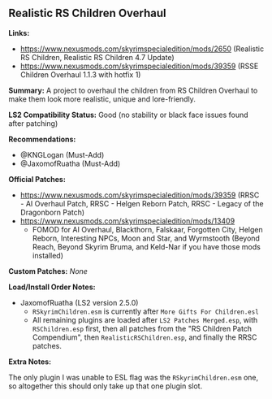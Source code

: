 ## Realistic RS Children Overhaul

**Links:** 
* https://www.nexusmods.com/skyrimspecialedition/mods/2650 (Realistic RS Children, Realistic RS Children 4.7 Update)
* https://www.nexusmods.com/skyrimspecialedition/mods/39359 (RSSE Children Overhaul 1.1.3 with hotfix 1)

**Summary:** A project to overhaul the children from RS Children Overhaul to make them look more realistic, unique and lore-friendly. 

**LS2 Compatibility Status:** Good (no stability or black face issues found after patching)

**Recommendations:**
* @KNGLogan (Must-Add)
* @JaxomofRuatha (Must-Add)

**Official Patches:**
* https://www.nexusmods.com/skyrimspecialedition/mods/39359 (RRSC - AI Overhaul Patch, RRSC - Helgen Reborn Patch, RRSC - Legacy of the Dragonborn Patch)
* https://www.nexusmods.com/skyrimspecialedition/mods/13409
  * FOMOD for AI Overhaul, Blackthorn, Falskaar, Forgotten City, Helgen Reborn, Interesting NPCs, Moon and Star, and Wyrmstooth (Beyond Reach, Beyond Skyrim Bruma, and Keld-Nar if you have those mods installed)

**Custom Patches:**
_None_

**Load/Install Order Notes:**
* JaxomofRuatha (LS2 version 2.5.0)
  * `RSkyrimChildren.esm` is currently after `More Gifts For Children.esl`
  * All remaining plugins are loaded after `LS2 Patches Merged.esp`, with `RSChildren.esp` first, then all patches from the "RS Children Patch Compendium", then `RealisticRSChildren.esp`, and finally the RRSC patches.

**Extra Notes:**

The only plugin I was unable to ESL flag was the `RSkyrimChildren.esm` one, so altogether this should only take up that one plugin slot.